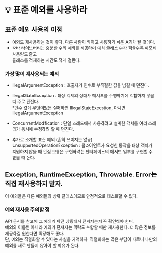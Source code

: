 # 💡 표준 예외를 사용하라 

## 표준 예외 사용의 이점
- 예외도 재사용하는 것이 좋다. 다른 사람이 익히고 사용하기 쉬운 API가 될 것이다.
- 자바 라이브러리는 충분한 수의 예외를 제공하며 예외 클래스 수가 적을수록 메모리 사용량도 줄고   
클래스를 적재하는 시간도 적게 걸린다.

### 가장 많이 재사용되는 예외
- IllegalArgumentException : 호출자가 인수로 부적절한 값을 넘길 때 던진다.
- IllegalStateException : 대상 객체의 상태가 메서드를 수행하기에 적합하지 않을 때 주로 던진다.   
&#42;인수 값이 무엇이었든 실패하면 IllegalStateException, 아니면 IllegalArgumentException
- ConcurrentModification : 단일 스레드에서 사용하려고 설계한 객체를 여러 스레더가 동시에 수정하려 할 때 던진다.

- 추가로 소개할 표준 예외 (흔히 쓰이지는 않음)
UnsupportedOperationException : 클라이언트가 요청한 동작을 대상 객체가 지원하지 않을 때 던짐
보통은 구현하려는 인터페이스의 메서드 일부를 구현할 수 없을 때 쓴다.

## Exception, RuntimeException, Throwable, Error는 직접 재사용하지 말자.
이 예외들은 다른 예외들의 상위 클래스이므로 안정적으로 테스트할 수  없다.

### 예외 재사용 주의할 점
API 문서를 참고해 그 예외가 어떤 상황에서 던져지는지 꼭 확인해야 한다.    
예외의 이름뿐 아니라 예외가 던져지는 맥락도 부합할 때만 재사용한다. 더 많은 정보를 제공하길 원한다면 확장해도 좋다.   
단, 예외는 직렬화할 수 있다는 사실을 기억하자. 직렬화에는 많은 부담이 따르니 나만의 예외를 새로 만들지 않아야 할 이유가 된다.
